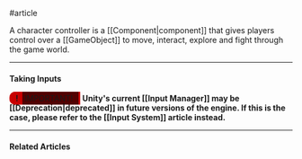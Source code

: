 #article

A character controller is a [[Component|component]] that gives players control over a [[GameObject]] to move, interact, explore and fight through the game world.

---
#### Taking Inputs

<span style="position: relative; font-weight: 700;background-color: #C80000; border-bottom: 2px solid #C80000;padding-top:1px; padding-bottom:1px;  padding-left: 11px; padding-right: 7px;border-top: 2px solid #C80000; border-radius:10px 0px 0px 10px;">!</span><span style= "background-color: #520000; margin-left:-14px;padding:3px;padding-left:14px; padding-right:10px;border-right:3px solid #C80000"> IMPORTANT!</span> 
**Unity's current [[Input Manager]] may be [[Deprecation|deprecated]] in future versions of the engine. If this is the case, please refer to the [[Input System]] article instead.**



---
#### Related Articles
